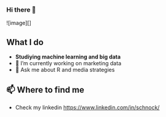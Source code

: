 ### Hi there 👋

![image][]


## What I do

- **Studiying machine learning and big data**
- 🔭 I’m currently working on marketing data
- 💬 Ask me about R and media strategies

## 📫 Where to find me 
- Check my linkedin https://www.linkedin.com/in/schnock/ 

<!--
**SchnockNicolas/SchnockNicolas** is a ✨ _special_ ✨ repository because its `README.md` (this file) appears on your GitHub profile.

Here are some ideas to get you started:

- 🔭 I’m currently working on ...
- 🌱 I’m currently learning ...
- 👯 I’m looking to collaborate on ...
- 🤔 I’m looking for help with ...
- 💬 Ask me about ...
- 📫 How to reach me: ...
- 😄 Pronouns: ...
- ⚡ Fun fact: ...
-->
